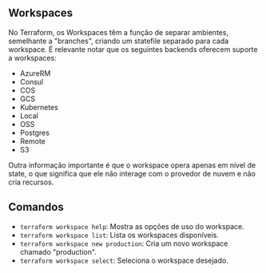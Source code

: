 ## Workspaces

No Terraform, os Workspaces têm a função de separar ambientes, semelhante a "branches", criando um statefile separado para cada workspace. É relevante notar que os seguintes backends oferecem suporte a workspaces:

- AzureRM
- Consul
- COS
- GCS
- Kubernetes
- Local
- OSS
- Postgres
- Remote
- S3

Outra informação importante é que o workspace opera apenas em nível de state, o que significa que ele não interage com o provedor de nuvem e não cria recursos.

## Comandos

- `terraform workspace help`: Mostra as opções de uso do workspace.
- `terraform workspace list`: Lista os workspaces disponíveis.
- `terraform workspace new production`: Cria um novo workspace chamado "production".
- `terraform workspace select`: Seleciona o workspace desejado.

